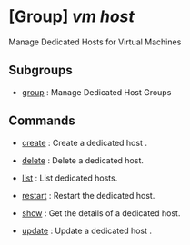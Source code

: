 # [Group] _vm host_

Manage Dedicated Hosts for Virtual Machines

## Subgroups

- [group](/Commands/vm/host/group/readme.md)
: Manage Dedicated Host Groups

## Commands

- [create](/Commands/vm/host/_create.md)
: Create a dedicated host .

- [delete](/Commands/vm/host/_delete.md)
: Delete a dedicated host.

- [list](/Commands/vm/host/_list.md)
: List dedicated hosts.

- [restart](/Commands/vm/host/_restart.md)
: Restart the dedicated host.

- [show](/Commands/vm/host/_show.md)
: Get the details of a dedicated host.

- [update](/Commands/vm/host/_update.md)
: Update a dedicated host .
